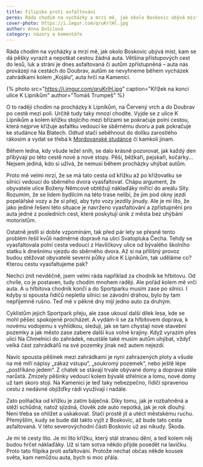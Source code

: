 ```yaml
---
title: Filipika proti asfaltování
perex: Ráda chodím na vycházky a mrzí mě, jak okolo Boskovic ubývá míst, kam se dá pěšky vyrazit a nepotkat cestou žádná auta. Auta nás provázejí na cestách do Doubrav, autům se nevyhneme během vycházek zahrádkami kolem „Kojálu“, auta hrčí na Kamenici.
cover-photo: https://i.imgur.com/qruKrlHl.jpg
author: Anna Dušilová
category: názory a komentáře
---
```


Ráda chodím na vycházky a mrzí mě, jak okolo Boskovic ubývá míst, kam se dá pěšky vyrazit a nepotkat cestou žádná auta. Většina přístupových cest do lesů, luk a strání je dnes asfaltovaná či autům zpřístupněná – auta nás provázejí na cestách do Doubrav, autům se nevyhneme během vycházek zahrádkami kolem „Kojálu“, auta hrčí na Kamenici.

{% photo src="https://i.imgur.com/qruKrlH.jpg" caption="Křížek na konci ulice K Lipníkům" author="Tomáš Trumpeš" %}

O to raději chodím na procházky k Lipníkům, na Červený vrch a do Doubrav po cestě mezi poli. Určitě tudy taky mnozí chodíte. Vyjde se z ulice K Lipníkům a kolem křížku stojícího mezi břízami se pokračuje polní cestou, která nejprve křižuje asfaltku vedoucí ke sběrnému dvoru a pak pokračuje ke studánce Na Blatech. Odtud stačí seběhnout do dolíku zarostlého rákosím a vydat se třeba k [Mordovanské studánce](http://www.ohlasy.info/clanky/2015/11/mordovanska-studanka.html) či kamkoli jinam.

Během ledna, kdy všude ležel sníh, se dalo krásně pozorovat, jak každý den přibývají po této cestě nové a nové stopy. Pěší, běžkaři, pejskaři, kočárky… Nejsem jediná, kdo si užívá, že nemusí během procházky uhýbat autům. 

Proto mě velmi mrzí, že se má tato cesta od křížku až po křižovatku se silnicí vedoucí do sběrného dvora vyasfaltovat. Chápu argument, že obyvatele ulice Boženy Němcové obtěžují náklaďáky mířící do areálu Sity. Rozumím, že se lidem bydlícím na této trase nelíbí, že jim pod okny jezdí popelářské vozy a že si přejí, aby tyto vozy jezdily jinudy. Ale je mi líto, že jako jediné řešení této situace je navrženo vyasfaltování a zpřístupnění pro auta jedné z posledních cest, které poskytují únik z města bez uhýbání motoristům. 

Ostatně jestli si dobře vzpomínám, tak před pár lety se přesně tento problém řešil kvůli nadměrné dopravě na ulici Svatopluka Čecha. Tehdy se vyasfaltovala polní cesta vedoucí z Havlíčkovy ulice od bývalého školního statku k dnešnímu vjezdu do sběrného dvora. Až si na přílišný provoz budou stěžovat obyvatelé severní půlky ulice K Lipníkům, tak uděláme co? Kterou cestu vyasfaltujeme pak?

Nechci znít nevděčně, jsem velmi ráda například za chodník ke hřbitovu. Od chvíle, co je postaven, tudy chodím mnohem raději. Ale pořád kolem mě vrčí auta. A u hřbitova chodník končí a do Sportparku musím zase po silnici. I kdyby si spousta řidičů nepletla silnici se závodní dráhou, bylo by tam nepříjemně rušno. Teď mě v pěkné dny míjí jedno auto za druhým.

Cyklistům jejich Sportpark přeju, ale zase ukousl další dílek lesa, kde se mohl pěšec spokojeně procházet. A vydám-li se za hřbitovem doprava, k novému vodojemu s vyhlídkou, sleduji, jak se tam chystají nové stavební pozemky a jak město zase zabere další kus volné krajiny. Když vyrazím přes ulici Na Chmelnici do zahrádek, neustále také musím autům uhýbat, vždyť velká část zahrádkářů na své pozemky jinak než autem nejezdí.

Navíc spousta pěšinek mezi zahrádkami je nyní zahrazených ploty a všude na mě míří nápisy „zákaz vstupu“, „soukromý pozemek“, nebo ještě lépe „postříkáno jedem“. Z chatek se stávají trvale obývané domy a doprava stále narůstá. Zmizely pěšinky vedoucí kolem bývalé střelnice a lomu, nové domy už tam skoro stojí. Na Kamenici je teď taky nebezpečno, řidiči spravenou cestu z nedávné objížďky rádi využívají i nadále.

Zato polňačka od křížku je zatím báječná. Díky tomu, jak je rozbahněná a stěží schůdná, natož sjízdná, člověk zde auto nepotká, jak je rok dlouhý. Není třeba se ohlížet a uskakovat. Stačí prostě jít a utéct městskému ruchu. Přemýšlím, kudy se bude dát takto vyjít z Boskovic, až bude tato cesta asfaltovaná. V této severovýchodní části Boskovic už asi nikudy. Škoda. 

Je mi té cesty líto. Je mi líto křížku, který stál stranou dění, a teď kolem něj budou hrčet náklaďáky. Už si tam sotva někdo přijde posedět na lavičku. Proto tato filipika proti asfaltování. Protože nechat občas někde kousek světa, kam nemůžou auta, bych si moc přála.
